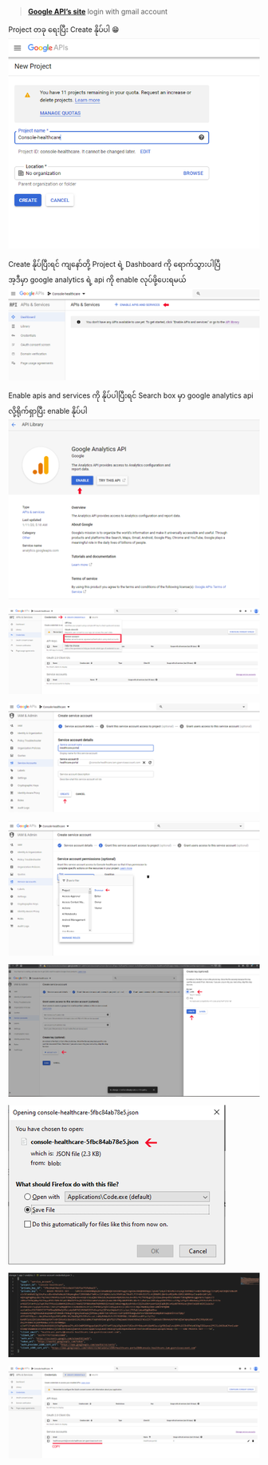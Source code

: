  > **[Google API’s site](https://console.developers.google.com/apis/)**
  login with gmail account
  
Project တခု ရေးပြီး Create နိုပ်ပါ :grin:
![enter image description here](images/6.PNG)

Create နိုပ်ပြီးရင် ကျနော်တို့ Project ရဲ့ Dashboard ကို ရောက်သွားပါပြီ <br>
အ့ဒီမှာ google analytics ရဲ့ api ကို enable လုပ်ဖို့ပေးရမယ်
![enter image description here](images/7.PNG)

Enable apis and services ကို နိုပ်ပါပြီးရင် Search box မှာ google analytics api လို့ရိုက်ရှာပြီး enable နိုပ်ပါ
![enter image description here](images/8.PNG)


![enter image description here](images/9.PNG)

![enter image description here](images/10.PNG)

![enter image description here](images/11.PNG)

![enter image description here](images/12.PNG)

![enter image description here](images/13.PNG)

![enter image description here](images/14.PNG)

![enter image description here](images/15.PNG)
<!--stackedit_data:
eyJoaXN0b3J5IjpbLTEyNDMyMzMyMDcsLTE4OTA0MTY1OTYsLT
QwOTc1OTMwNywxNjg1NjYyMzA3LDczMDk5ODExNl19
-->